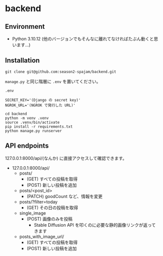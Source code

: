 # backend

## Environment
- Python 3.10.12 (他のバージョンでもそんなに離れてなければたぶん動くと思います…)

## Installation

```
git clone git@github.com:season2-spajam/backend.git
```

`manage.py` と同じ階層に `.env` を置いてください。

`.env`
```
SECRET_KEY='(Django の secret key)'
NGROK_URL='(NGROK で発行した URL)'
```

```
cd backend
python -m venv .venv
source .venv/bin/activate
pip install -r requirements.txt
python manage.py runserver
```

## API endpoints
127.0.0.1:8000/api/(なんか) に直接アクセスして確認できます。
- 127.0.0.1:8000/api/
  - posts/
    - (GET) すべての投稿を取得
    - (POST) 新しい投稿を追加
  - posts/\<post_id\>
    - (PATCH) goodCount など、情報を変更
  - posts\/\?filter\=today
    - (GET) その日の投稿を取得
  - single\_image
    - (POST) 画像のみを投稿
      - Stable Diffusion API を叩くのに必要な静的画像リンクが返ってきます
  - posts_with_image_url/
    - (GET) すべての投稿を取得
    - (POST) 新しい投稿を追加